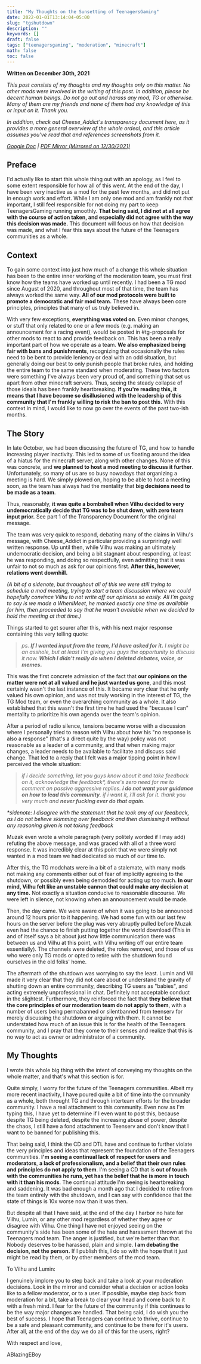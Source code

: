 ```yaml
---
title: "My Thoughts on the Sunsetting of TeenagersGaming"
date: 2022-01-01T13:14:04-05:00
slug: "tgshutdown"
description: ""
keywords: []
draft: false
tags: ["teenagersgaming", "moderation", "minecraft"]
math: false
toc: false
---
```


**Written on December 30th, 2021**

*This post consists of my thoughts and my thoughts only on this matter. No other mods were involved in the writing of this post. In addition, please be decent human beings. Do not go out and harass any mod, TG or otherwise. Many of them are my friends and none of them had any knowledge of this or input on it. Thank you.*

*In addition, check out Cheese_Addict's transparency document here, as it provides a more general overview of the whole ordeal, and this article assumes you've read that and references screenshots from it.*

*[Google Doc](https://docs.google.com/document/d/1Z2SP-11jb1PW0CpdxiFcU-C0Ca3F0fsyAoeq_wuu-Rk/edit) | [PDF Mirror (Mirrored on 12/30/2021)](https://github.com/ablazingeboy/eboy-blog/raw/master/static/other/tgtransparencyreport.pdf)*

## Preface

I'd actually like to start this whole thing out with an apology, as I feel to some extent responsible for how all of this went. At the end of the day, I have been very inactive as a mod for the past few months, and did not put in enough work and effort. While I am only one mod and am frankly not *that* important, I still feel responsible for not doing my part to keep TeenagersGaming running smoothly. **That being said, I did not at all agree with the course of action taken, and especially did not agree with the way this decision was made.** This document will focus on how that decision was made, and what I fear this says about the future of the Teenagers communities as a whole.

## Context

To gain some context into just how much of a change this whole situation has been to the entire inner working of the moderation team, you must first know how the teams have worked up until recently. I had been a TG mod since August of 2020, and throughout most of that time, the team has always worked the same way. **All of our mod protocols were built to promote a democratic and fair mod team.** These have always been core principles, principles that many of us truly believed in.



With very few exceptions, **everything was voted on**. Even minor changes, or stuff that only related to one or a few mods (e.g. making an announcement for a racing event), would be posted in #tg-proposals for other mods to react to and provide feedback on. This has been a really important part of how we operate as a team. **We also emphasized being fair with bans and punishments**, recognizing that occasionally the rules need to be bent to provide leniency or deal with an odd situation, but generally doing our best to only punish people that broke rules, and holding the entire team to the same standard when moderating. These two factors were something I've always been very proud of, and something that set us apart from other minecraft servers. Thus, seeing the steady collapse of those ideals has been frankly heartbreaking. **If you're reading this, it means that I have become so disillusioned with the leadership of this community that I'm frankly willing to risk the ban to post this.** With this context in mind, I would like to now go over the events of the past two-ish months.



## The Story

In late October, we had been discussing the future of TG, and how to handle increasing player inactivity. This led to some of us floating around the idea of a hiatus for the minecraft server, along with other changes. None of this was concrete, and **we planned to host a mod meeting to discuss it further**. Unfortunately, so many of us are so busy nowadays that organizing a meeting is hard. We simply plowed on, hoping to be able to host a meeting soon, as the team has always had the mentality that **big decisions need to be made as a team**. 



Thus, reasonably, **it was quite a bombshell when Vilhu decided to very undemocratically decide that TG was to be shut down, with zero team input prior.** See part 1 of the Transparency Document for the original message.



The team was very quick to respond, debating many of the claims in Vilhu's message, with Cheese_Addict in particular providing a surpriringly well written response. Up until then, while Vilhu was making an ultimately undemocratic decision, and being a bit stagnant about responding, at least he was responding, and doing so respectfully, even admitting that it was unfair to not so much as ask for our opinions first. **After this, however, relations went downhill.**



*(A bit of a sidenote, but throughout all of this we were still trying to schedule a mod meeting, trying to start a team discussion where we could hopefully convince Vilhu to not write off our opinions so easily. All I'm going to say is we made a WhenIMeet, he marked exactly one time as available for him, then proceeded to say that he wasn't available when we decided to hold the meeting at that time.)*



Things started to get sourer after this, with his next major response containing this very telling quote:



> *ps. **If I wanted input from the team, I'd have asked for it.** I might be an asshole, but at least I'm giving you guys the opportunity to discuss it now. **Which I didn't really do when i deleted debates, voice, or memes.***



This was the first concrete admission of the fact that **our opinions on the matter were not at all valued and he just wanted us gone**, and this most certainly wasn't the last instance of this. It became very clear that he only valued his own opinion, and was not truly working in the interest of TG, the TG Mod team, or even the overarching community as a whole. It also established that this wasn't the first time he had used the "because I can" mentality to prioritize his own agenda over the team's opinion.



After a period of radio silence, tensions became worse with a discussion where I personally tried to reason with Vilhu about how his "no response is also a response" (that's a direct quite by the way) policy was not reasonable as a leader of a community, and that when making major changes, a leader needs to be available to facilitate and discuss said change. That led to a reply that I felt was a major tipping point in how I perceived the whole situation:



> *if i decide something, let you guys know about it and take feedback on it, acknowledge the feedback\*, there's zero need for me to comment on passive aggressive replies. **i do not want your guidance on how to lead this community**. if i want it, i'll ask for it. thank you very much and **never fucking ever do that again**.*

*\*sidenote: I disagree with the statement that he took any of our feedback, as I do not believe skimming over feedback and then dismissing it without any reasoning given is not taking feedback*



Muzak even wrote a whole paragraph (very politely worded if I may add) refuting the above message, and was graced with all of a three word response. It was incredibly clear at this point that we were simply not wanted in a mod team we had dedicated so much of our time to.



After this, the TG modchats were in a bit of a stalemate, with many mods not making any comments either out of fear of implicitly agreeing to the shutdown, or possibly even being demodded for acting up too much. **In our mind, Vilhu felt like an unstable cannon that could make any decision at any time.** Not exactly a situation conducive to reasonable discourse. We were left in silence, not knowing when an announcement would be made.



Then, the day came. We were aware of when it was going to be announced around 12 hours prior to it happening. We had some fun with our last few hours on the server before the plug was very abruptly pulled before Muzak even had the chance to finish putting together the world download (This in and of itself says a bit about just how little communication there was between us and Vilhu at this point, with Vilhu writing off our entire team essentially).  The channels were deleted, the roles removed, and those of us who were only TG mods or opted to retire with the shutdown found ourselves in the old folks' home.



The aftermath of the shutdown was worrying to say the least. Lumin and Vil made it very clear that they did not care about or understand the gravity of shutting down an entire community, describing TG users as "babies", and acting extremely unprofessional in chat. Definitely not acceptable conduct in the slightest. Furthermore, they reinforced the fact that **they believe that the core principles of our moderation team do not apply to them**, with a number of users being permabanned or silentbanned from teenserv for merely discussing the shutdown or arguing with them. It cannot be understated how much of an issue this is for the health of the Teenagers community, and I pray that they come to their senses and realize that this is no way to act as owner or administrator of a community.



## My Thoughts

I wrote this whole big thing with the intent of conveying my thoughts on the whole matter, and that's what this section is for.



Quite simply, I worry for the future of the Teenagers communities. Albeit my more recent inactivity, I have poured quite a bit of time into the community as a whole, both throught TG and through interteam efforts for the broader community. I have a real attachment to this community. Even now as I'm typing this, I have yet to determine if I even want to post this, because despite TG being deleted, despite the increasing abuse of power, despite the chaos, I still have a fond attachment to Teenserv and don't know that I want to be banned for publishing this.



That being said, I think the CD and DTL have and continue to further violate the very principles and ideas that represent the foundation of the Teenagers communities. **I'm seeing a continual lack of respect for users and moderators**, **a lack of professionalism, and a belief that their own rules and principles do not apply to them**. I'm seeing a CD that is **out of touch with the communities he runs, yet has the belief that he is more in touch with it than his mods**. The continual attitude I'm seeing is heartbreaking and saddening. It was bad enough a month ago that I decided to retire from the team entirely with the shutdown, and I can say with confidence that the state of things is 10x worse now than it was then.



But despite all that I have said, at the end of the day I harbor no hate for Vilhu, Lumin, or any other mod regardless of whether they agree or disagree with Vilhu. One thing I have not enjoyed seeing on the community's side has been some of the hate and harassment thrown at the Teenagers mod team. The anger is justified, but we're better than that. Nobody deserves to be harassed, plain and simple. **I am debating the decision, not the person.** If I publish this, I do so with the hope that it just might be read by them, or by other members of the mod team.



To Vilhu and Lumin:

I genuinely implore you to step back and take a look at your moderation decisions. Look in the mirror and consider what a decision or action looks like to a fellow moderator, or to a user. If possible, maybe step back from moderation for a bit, take a break to clear your head and come back to it with a fresh mind. I fear for the future of the community if this continues to be the way major changes are handled. That being said, I do wish you the best of success. I hope that Teenagers can continue to thrive, continue to be a safe and pleasant community, and continue to be there for it's users. After all, at the end of the day we do all of this for the users, right?



With respect and love,

ABlazingEBoy